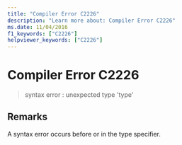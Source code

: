 ```yaml
---
title: "Compiler Error C2226"
description: "Learn more about: Compiler Error C2226"
ms.date: 11/04/2016
f1_keywords: ["C2226"]
helpviewer_keywords: ["C2226"]
---
```

# Compiler Error C2226

> syntax error : unexpected type 'type'

## Remarks

A syntax error occurs before or in the type specifier.

